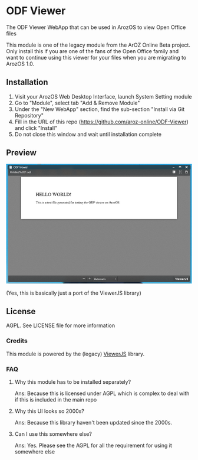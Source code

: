 # ODF Viewer
The ODF Viewer WebApp that can be used in ArozOS to view Open Office files



This module is one of the legacy module from the ArOZ Online Beta project. Only install this if you are one of the fans of the Open Office family and want to continue using this viewer for your files when you are migrating to ArozOS 1.0. 

## Installation

1. Visit your ArozOS Web Desktop Interface, launch System Setting module
2. Go to "Module", select tab "Add & Remove Module"
3. Under the "New WebApp" section, find the sub-section "Install via Git Repository"
4. Fill in the URL of this repo (https://github.com/aroz-online/ODF-Viewer) and click "Install"
5. Do not close this window and wait until installation complete



## Preview

![](preview.png)

(Yes, this is basically just a port of the ViewerJS library)



## License

AGPL. See LICENSE file for more information

### Credits

This module is powered by the (legacy) [ViewerJS](https://viewerjs.org/) library. 

### FAQ

1. Why this module has to be installed separately?

   Ans: Because this is licensed under AGPL which is complex to deal with if this is included in the main repo
2. Why this UI looks so 2000s?

   Ans: Because this library haven't been updated since the 2000s.
3. Can I use this somewhere else?

   Ans: Yes. Please see the AGPL for all the requirement for using it somewhere else
